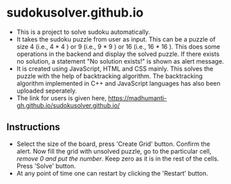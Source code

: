 # sudokusolver.github.io
- This is a project to solve sudoku automatically.
- It takes the sudoku puzzle from user as input. This can be a puzzle of size 4 (i.e., 4 * 4 ) or 9 (i.e., 9 * 9 ) or 16 (i.e., 16 * 16 ). This does some operations in the backend and display the solved puzzle. If there exists no solution, a statement "No solution exists!" is shown as alert message.
- It is created using JavaScript, HTML and CSS mainly. This solves the puzzle with the help of backtracking algorithm. The backtracking algorithm implemented in C++ and JavaScript languages has also been uploaded seperately.
- The link for users is given here,
https://madhumanti-gh.github.io/sudokusolver.github.io/ 

## Instructions
- Select the size of the board, press 'Create Grid' button. Confirm the alert. Now fill the grid with unsolved puzzle, go to the particular cell, *remove 0 and put the number*. Keep zero as it is in the rest of the cells. Press 'Solve' button.
- At any point of time one can restart by clicking the 'Restart' button.
